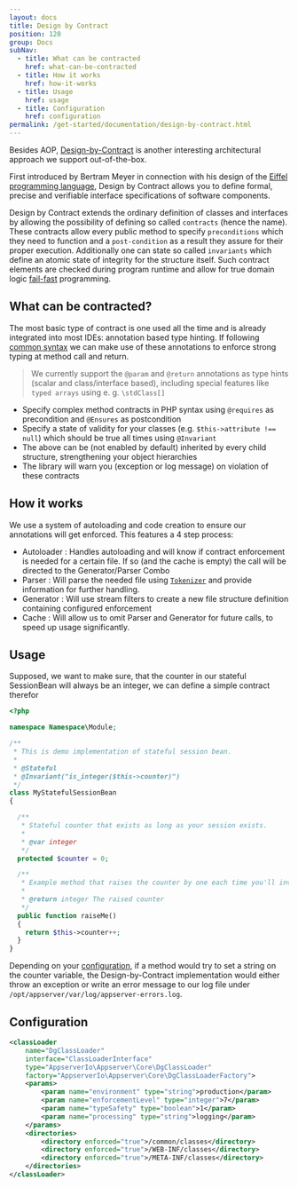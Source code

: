 ```yaml
---
layout: docs
title: Design by Contract
position: 120
group: Docs
subNav:
  - title: What can be contracted
    href: what-can-be-contracted
  - title: How it works
    href: how-it-works
  - title: Usage
    href: usage
  - title: Configuration
    href: configuration
permalink: /get-started/documentation/design-by-contract.html
---
```


Besides AOP, [Design-by-Contract](http://en.wikipedia.org/wiki/Design_by_contract) is another
interesting architectural approach we support out-of-the-box.

First introduced by Bertram Meyer in connection with his design of the [Eiffel programming language](https://en.wikipedia.org/wiki/Eiffel_%28programming_language%29),
Design by Contract allows you to define formal, precise and verifiable interface specifications of
software components.

Design by Contract extends the ordinary definition of classes and interfaces by allowing the possibility of defining so called `contracts` (hence the name).
These contracts allow every public method to specify `preconditions` which they need to function and a `post-condition` as a result they assure for their proper execution.
Additionally one can state so called `invariants` which define an atomic state of integrity for the structure itself.
Such contract elements are checked during program runtime and allow for true domain logic [fail-fast](https://en.wikipedia.org/wiki/Fail-fast) programming.

## What can be contracted?

The most basic type of contract is one used all the time and is already integrated into most IDEs: annotation based type hinting.
If following [common syntax](http://phpdoc.org/docs/latest/guides/types.html) we can make use of these annotations to enforce strong typing at method call and return.

> We currently support the `@param` and `@return` annotations as type hints (scalar and class/interface
> based), including special features like `typed arrays` using e. g. `\stdClass[]`



- Specify complex method contracts in PHP syntax using `@requires` as precondition and `@Ensures` as 
  postcondition
- Specify a state of validity for your classes (e.g. `$this->attribute !== null`) which should be true
  all times using `@Invariant`
- The above can be (not enabled by default) inherited by every child structure, strengthening your
  object hierarchies
- The library will warn you (exception or log message) on violation of these contracts

## How it works

We use a system of autoloading and code creation to ensure our annotations will get enforced.
This features a 4 step process:

- Autoloader : Handles autoloading and will know if contract enforcement is needed for a certain file.
  If so (and the cache is empty) the call will be directed to the Generator/Parser Combo
- Parser : Will parse the needed file using [`Tokenizer`](<http://www.php.net/manual/en/book.tokenizer.php>)
  and provide information for further handling.
- Generator : Will use stream filters to create a new file structure definition containing configured enforcement
- Cache : Will allow us to omit Parser and Generator for future calls, to speed up usage significantly.

## Usage

Supposed, we want to make sure, that the counter in our stateful SessionBean will always be an integer, we can 
define a simple contract therefor

```php
<?php

namespace Namespace\Module;

/**
 * This is demo implementation of stateful session bean.
 *
 * @Stateful
 * @Invariant("is_integer($this->counter)")
 */
class MyStatefulSessionBean
{

  /**
   * Stateful counter that exists as long as your session exists.
   *
   * @var integer
   */
  protected $counter = 0;

  /**
   * Example method that raises the counter by one each time you'll invoke it.
   *
   * @return integer The raised counter
   */
  public function raiseMe()
  {
    return $this->counter++;
  }
}
```

Depending on your [configuration](#configuration), if a method would try to set a string on the counter variable, the
Design-by-Contract implementation would either throw an exception or write an error message to our 
log file under `/opt/appserver/var/log/appserver-errors.log`.

## Configuration

```xml
<classLoader
    name="DgClassLoader"
    interface="ClassLoaderInterface"
    type="AppserverIo\Appserver\Core\DgClassLoader"
    factory="AppserverIo\Appserver\Core\DgClassLoaderFactory">
    <params>
        <param name="environment" type="string">production</param>
        <param name="enforcementLevel" type="integer">7</param>
        <param name="typeSafety" type="boolean">1</param>
        <param name="processing" type="string">logging</param>
    </params>
    <directories>
        <directory enforced="true">/common/classes</directory>
        <directory enforced="true">/WEB-INF/classes</directory>
        <directory enforced="true">/META-INF/classes</directory>
    </directories>
</classLoader>
```


